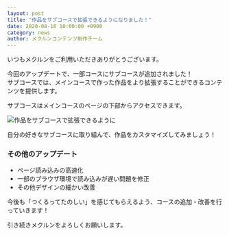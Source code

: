 ```yaml
---
layout: post
title: "作品をサブコースで拡張できるようになりました！"
date: 2020-08-16 10:00:00 +0900
category: news
author: メクルンコンテンツ制作チーム
---
```

いつもメクルンをご利用いただきありがとうございます。

今回のアップデートで、一部コースにサブコースが追加されました！  
サブコースでは、メインコースで作った作品をより拡張することができるコンテンツを提供します。

サブコースはメインコースのページの下部からアクセスできます。

![作品をサブコースで拡張できるように](1.png)

自分の好きなサブコースに取り組んで、作品をカスタマイズしてみましょう！

### その他のアップデート

- ページ読み込みの高速化
- 一部のブラウザ環境で読み込みが遅い問題を修正
- その他デザインの細かい改善

今後も「つくるってたのしい」を感じてもらえるよう、コースの追加・改善を行っていきます！

引き続きメクルンをよろしくお願いします。
